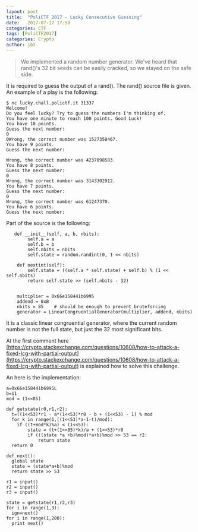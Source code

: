 ```yaml
---
layout: post
title:  "PoliCTF 2017 - Lucky Consecutive Guessing"
date:   2017-07-17 17:58
categories: CTF
tags: [PoliCTF2017]
categories: Crypto
author: jbz
---
```


> We implemented a random number generator. We've heard that rand()'s 32 bit seeds can be easily cracked, so we stayed on the safe side.

It is required to guess the output of a rand(). The rand() source file is given. An example of a play is the following:
```
$ nc lucky.chall.polictf.it 31337
Welcome!
Do you feel lucky? Try to guess the numbers I'm thinking of.
You have one minute to reach 100 points. Good Luck!
You have 10 points.
Guess the next number:
0
0Wrong, the correct number was 1527358467.
You have 9 points.
Guess the next number:

Wrong, the correct number was 4237098583.
You have 8 points.
Guess the next number:
0
Wrong, the correct number was 3143302912.
You have 7 points.
Guess the next number:
0
Wrong, the correct number was 61247370.
You have 6 points.
Guess the next number:
```

Part of the source is the following:
```
   def __init__(self, a, b, nbits):
        self.a = a
        self.b = b
        self.nbits = nbits
        self.state = random.randint(0, 1 << nbits)

    def nextint(self):
        self.state = ((self.a * self.state) + self.b) % (1 << self.nbits)
        return self.state >> (self.nbits - 32)


    multiplier = 0x66e158441b6995
    addend = 0xB
    nbits = 85    # should be enough to prevent bruteforcing
    generator = LinearCongruentialGenerator(multiplier, addend, nbits)
```

It is a classic linear congruential generator, where the current random number is not the full state, but just the 32 most significant bits.


At the first comment here [https://crypto.stackexchange.com/questions/10608/how-to-attack-a-fixed-lcg-with-partial-output](https://crypto.stackexchange.com/questions/10608/how-to-attack-a-fixed-lcg-with-partial-output) is explained how to solve this challenge.

An here is the implementation:
```
a=0x66e158441b6995L
b=11
mod = (1<<85)

def getstate(r0,r1,r2):
  t=((1<<53)*r1 - a*(1<<53)*r0 - b + (1<<53) - 1) % mod
  for k in range(1,((1<<53)*a-1-t)/mod):
    if ((t+mod*k)%a) < (1<<53):
        state = (t+(1<<85)*k)/a + (1<<53)*r0
        if (((state *a +b)%mod)*a+b)%mod >> 53 == r2:
            return state
  return 0

def next():
  global state
  state = (state*a+b)%mod
  return state >> 53

r1 = input()
r2 = input()
r3 = input()

state = getstate(r1,r2,r3)
for i in range(1,3):
  ign=next()
for i in range(1,200):
  print next()
```


